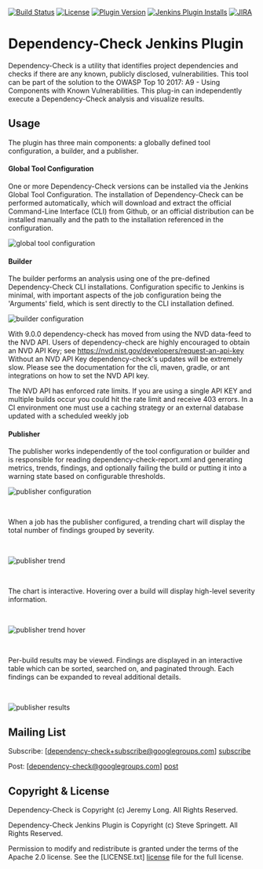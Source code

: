 [![Build Status](https://ci.jenkins.io/buildStatus/icon?job=Plugins/dependency-check-plugin/master)](https://ci.jenkins.io/job/Plugins/job/dependency-check-plugin)
[![License][license-image]][license-url]
[![Plugin Version](https://img.shields.io/jenkins/plugin/v/dependency-check-jenkins-plugin.svg)](https://plugins.jenkins.io/dependency-check-jenkins-plugin)
[![Jenkins Plugin Installs](https://img.shields.io/jenkins/plugin/i/dependency-check-jenkins-plugin.svg?color=blue)](https://plugins.jenkins.io/dependency-check-jenkins-plugin)
[![JIRA](https://img.shields.io/badge/issue_tracker-JIRA-red.svg)](https://issues.jenkins-ci.org/issues/?jql=component%20%3D%20dependency-check-jenkins-plugin)

# Dependency-Check Jenkins Plugin
Dependency-Check is a utility that identifies project dependencies and checks if there are any known, publicly 
disclosed, vulnerabilities. This tool can be part of the solution to the OWASP Top 10 2017: A9 - Using 
Components with Known Vulnerabilities. This plug-in can independently execute a Dependency-Check analysis and 
visualize results.

## Usage
The plugin has three main components: a globally defined tool configuration, a builder, and a publisher.

#### Global Tool Configuration
One or more Dependency-Check versions can be installed via the Jenkins Global Tool Configuration. The installation of Dependency-Check can be performed automatically, which will download and extract the official Command-Line Interface (CLI) from Github, or an official distribution can be installed manually and the path to the installation referenced in the configuration.

![global tool configuration](https://raw.githubusercontent.com/jenkinsci/dependency-check-plugin/master/docs/images/global-tool-configuration.png)

#### Builder
The builder performs an analysis using one of the pre-defined Dependency-Check CLI installations. Configuration specific to Jenkins is minimal, with important aspects of the job configuration being the 'Arguments' field, which is sent directly to the CLI installation defined. 

![builder configuration](https://raw.githubusercontent.com/jenkinsci/dependency-check-plugin/master/docs/images/builder-config.png)

With 9.0.0 dependency-check has moved from using the NVD data-feed to the NVD API. Users of dependency-check are highly encouraged to obtain an NVD API Key; see https://nvd.nist.gov/developers/request-an-api-key Without an NVD API Key dependency-check's updates will be extremely slow. Please see the documentation for the cli, maven, gradle, or ant integrations on how to set the NVD API key.

The NVD API has enforced rate limits. If you are using a single API KEY and multiple builds occur you could hit the rate limit and receive 403 errors. In a CI environment one must use a caching strategy or an external database updated with a scheduled weekly job

#### Publisher
The publisher works independently of the tool configuration or builder and is responsible for reading dependency-check-report.xml and generating metrics, trends, findings, and optionally failing the build or putting it into a warning state based on configurable thresholds. 

![publisher configuration](https://raw.githubusercontent.com/jenkinsci/dependency-check-plugin/master/docs/images/publisher-config.png)

<p><br></p>

When a job has the publisher configured, a trending chart will display the total number of findings grouped by severity.

<p><br></p>

![publisher trend](https://raw.githubusercontent.com/jenkinsci/dependency-check-plugin/master/docs/images/publisher-trend.png)

<p><br></p>

The chart is interactive. Hovering over a build will display high-level severity information.

<p><br></p>

![publisher trend hover](https://raw.githubusercontent.com/jenkinsci/dependency-check-plugin/master/docs/images/publisher-trend-hover.png)

<p><br></p>

Per-build results may be viewed. Findings are displayed in an interactive table which can be sorted, searched on, and paginated through. Each findings can be expanded to reveal additional details.

<p><br></p>

![publisher results](https://raw.githubusercontent.com/jenkinsci/dependency-check-plugin/master/docs/images/publisher-results-expanded.png)


## Mailing List
Subscribe: [dependency-check+subscribe@googlegroups.com] [subscribe]

Post: [dependency-check@googlegroups.com] [post]

## Copyright & License
Dependency-Check is Copyright (c) Jeremy Long. All Rights Reserved.

Dependency-Check Jenkins Plugin is Copyright (c) Steve Springett. All Rights Reserved.

Permission to modify and redistribute is granted under the terms of the Apache 2.0 license. See the [LICENSE.txt] [license] file for the full license.

  [subscribe]: mailto:dependency-check+subscribe@googlegroups.com
  [post]: mailto:dependency-check@googlegroups.com
  [license]: https://github.com/jenkinsci/dependency-check-plugin/blob/master/LICENSE.txt
  [notices]: https://github.com/jenkinsci/dependency-check-plugin/blob/master/NOTICES.txt
  [license-image]: https://img.shields.io/badge/license-apache%20v2-brightgreen.svg
  [license-url]: https://github.com/jenkinsci/dependency-check-plugin/blob/master/LICENSE.txt
